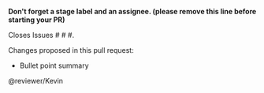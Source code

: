 **Don't forget a stage label and an assignee. (please remove this line before starting your PR)**

Closes Issues # # #.

Changes proposed in this pull request:
* Bullet point summary

@reviewer/Kevin
